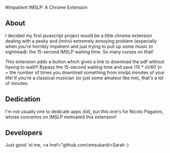 #Impatient IMSLP: A Chrome Extension

## About
I decided my first javascript project would be a little chrome extension dealing with a pesky and (imho) extremely annoying problem (especially when you're horribly impatient and just trying to pull up some music to sightread): the 15-second IMSLP waiting time. So many curses on that!

This extension adds a button which gives a link to download the pdf without having to wait!!! Bypass the 15-second waiting time and save (15 * n)/60 (n = the number of times you download something from imslp) minutes of your life! If you're a classical musician (or just some amateur like me), that's a lot of minutes.

## Dedication
I'm not usually one to dedicate apps (lol), but this one's for Nicolo Paganini, whose concertos on IMSLP motivated this extension!

## Developers
Just good 'ol me, <a href="github.com/smsukardi>Sarah</a> :)